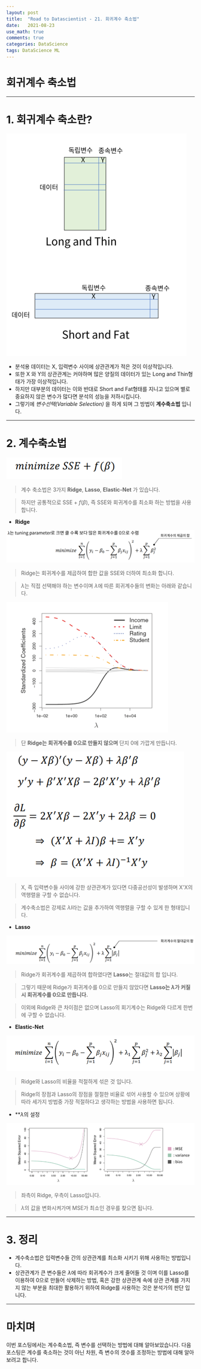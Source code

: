 ```yaml
---
layout: post
title:  "Road to Datascientist - 21. 회귀계수 축소법"
date:   2021-08-23
use_math: true
comments: true
categories: DataScience 
tags: DataScience ML
---
```

# 회귀계수 축소법

---

# 1. 회귀계수 축소란?

![vs_1](/img/vs_1.png)

* 분석용 데이터는 X, 입력변수 사이에 상관관계가 적은 것이 이상적입니다.
* 또한 X 와 Y의 상관관계는 커야하며 많은 양질의 데이터가 있는 Long and Thin형태가 가장 이상적입니다.
* 하지만 대부분의 데이터는 이와 반대로 Short and Fat형태를 지니고 있으며 별로 중요하지 않은 변수가 많다면 분석의 성능을 저하시킵니다.
* 그렇기에 *변수선택(Variable Selection)* 을 하게 되며 그 방법이 **계수축소법** 입니다.


---

# 2. 계수축소법

![vs_2](/img/vs_2.png)

> 계수 축소법은 3가지 **Ridge**, **Lasso**, **Elastic-Net** 가 있습니다.

> 하지만 공통적으로 SSE + $f(\beta)$, 즉 SSE와 회귀계수를 최소화 하는 방법을 사용합니다.

* **Ridge**

![vs_3](/img/vs_3.png)

> Ridge는 회귀계수를 제곱하여 합한 값을 SSE와 더하여 최소화 합니다.

> $\lambda$는 직접 선택해야 하는 변수이며 $\lambda$에 따른 회귀계수들의 변화는 아래와 같습니다.

![vs_4](/img/vs_4.png)

> 단 **Ridge는 회귀계수를 0으로 만들지 않으며** 단지 0에 가깝게 만듭니다.

![vs_5](/img/vs_5.png)

> X, 즉 입력변수들 사이에 강한 상관관계가 있다면 다중공선성이 발생하며 X'X의 역행렬을 구할 수 없습니다.

> 계수축소법은 강제로 $\lambda$$I$라는 값을 추가하여 역행렬을 구할 수 있게 한 형태입니다.

* **Lasso**

![vs_6](/img/vs_6.png)

> Ridge가 회귀계수를 제곱하여 합하였다면 **Lasso**는 절대값의 합 입니다.

> 그렇기 때문에 Ridge가 회귀계수를 0으로 만들지 않았다면 **Lasso는 $\lambda$가 커질 시 회귀계수를 0으로 만듭니다.**

> 이외에 Ridge와 큰 차이점은 없으며 Lasso의 회기계수는 Ridge와 다르게 한번에 구할 수 없습니다.

* **Elastic-Net**

![vs_7](/img/vs_7.png)

> Ridge와 Lasso의 비율을 적절하게 섞은 것 입니다.

> Ridge의 장점과 Lasso의 장점을 절절한 비율로 섞어 사용할 수 있으며 상황에 따라 세가지 방법중 가장 적절하다고 생각하는 방법을 사용하면 됩니다.

* **$\lambda$의 설정

![vs_8](/img/vs_8.png)

> 좌측이 Ridge, 우측이 Lasso입니다.

> $\lambda$의 값을 변화시켜가며 MSE가 최소인 경우를 찾으면 됩니다.

---
# 3. 정리

* 계수축소법은 입력변수들 간의 상관관계를 최소화 시키기 위해 사용하는 방법입니다.
* 상관관계가 큰 변수들은 $\lambda$에 따라 회귀계수가 크게 줄어들 것 이며 이를 Lasso를 이용하여 0으로 만들어 삭제하는 방법, 혹은 강한 상관관계 속에 상관 관계를 가지지 않는 부분을 최대한 활용하기 위하여 Ridge를 사용하는 것은 분석가의 판단 입니다.

---
# 마치며
이번 포스팅에서는 계수축소법, 즉 변수를 선택하는 방법에 대해 알아보았습니다. 다음 포스팅은 계수를 축소하는 것이 아닌 차원, 즉 변수의 갯수를 조정하는 방법에 대해 알아보려고 합니다.